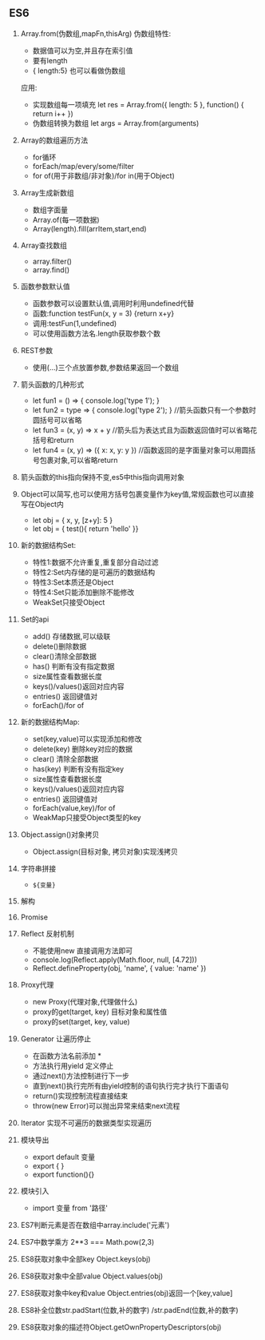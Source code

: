 ## ES6
1.  Array.from(伪数组,mapFn,thisArg)
    伪数组特性:
    + 数据值可以为空,并且存在索引值
    + 要有length
    + { length:5} 也可以看做伪数组

    应用:
    + 实现数组每一项填充 let res = Array.from({ length: 5 }, function() { return i++ })
    + 伪数组转换为数组 let args = Array.from(arguments)
   

2. Array的数组遍历方法
    + for循环
    + forEach/map/every/some/filter
    + for of(用于非数组/非对象)/for in(用于Object)

3. Array生成新数组
    + 数组字面量
    + Array.of(每一项数据)
    + Array(length).fill(arrItem,start,end)

4. Array查找数组
    + array.filter()
    + array.find()

5. 函数参数默认值
    + 函数参数可以设置默认值,调用时利用undefined代替
    + 函数:function testFun(x, y = 3) {return x+y}
    + 调用:testFun(1,undefined)
    + 可以使用函数方法名.length获取参数个数
    
6. REST参数 
    + 使用(...)三个点放置参数,参数结果返回一个数组

7. 箭头函数的几种形式
    + let fun1 = () => { console.log('type 1'); }
    + let fun2 = type => { console.log('type 2'); } //箭头函数只有一个参数时圆括号可以省略
    + let fun3 = (x, y) => x + y //箭头后为表达式且为函数返回值时可以省略花括号和return
    + let fun4 = (x, y) => ({ x: x, y: y }) //函数返回的是字面量对象可以用圆括号包裹对象,可以省略return

8. 箭头函数的this指向保持不变,es5中this指向调用对象

9. Object可以简写,也可以使用方括号包裹变量作为key值,常规函数也可以直接写在Object内
    + let obj = { x, y, [z+y]: 5 }
    + let obj = { test(){ return 'hello' }}

10. 新的数据结构Set:
    + 特性1:数据不允许重复,重复部分自动过滤
    + 特性2:Set内存储的是可遍历的数据结构
    + 特性3:Set本质还是Object
    + 特性4:Set只能添加删除不能修改
    + WeakSet只接受Object

11. Set的api
    + add() 存储数据,可以级联
    + delete()删除数据
    + clear()清除全部数据
    + has() 判断有没有指定数据
    + size属性查看数据长度
    + keys()/values()返回对应内容
    + entries() 返回键值对
    + forEach()/for of

12. 新的数据结构Map:
    + set(key,value)可以实现添加和修改
    + delete(key) 删除key对应的数据
    + clear() 清除全部数据
    + has(key) 判断有没有指定key
    + size属性查看数据长度
    + keys()/values()返回对应内容
    + entries() 返回键值对
    + forEach(value,key)/for of
    + WeakMap只接受Object类型的key

13. Object.assign()对象拷贝
    + Object.assign(目标对象, 拷贝对象)实现浅拷贝

14. 字符串拼接
    + `${变量}`

15. 解构
16. Promise
17. Reflect 反射机制
    + 不能使用new 直接调用方法即可
    + console.log(Reflect.apply(Math.floor, null, [4.72]))
    + Reflect.defineProperty(obj, 'name', { value: 'name' })

18. Proxy代理
    + new Proxy(代理对象,代理做什么)
    + proxy的get(target, key)  目标对象和属性值
    + proxy的set(target, key, value)

19. Generator 让遍历停止
    + 在函数方法名前添加 * 
    + 方法执行用yield 定义停止 
    + 通过next()方法控制进行下一步
    + 直到next()执行完所有由yield控制的语句执行完才执行下面语句
    + return()实现控制流程直接结束
    + throw(new Error)可以抛出异常来结束next流程

20. Iterator 实现不可遍历的数据类型实现遍历
21. 模块导出
    + export default 变量
    + export { }
    + export function(){}
22. 模块引入
    + import 变量 from '路径'
23. ES7判断元素是否在数组中array.include('元素')
24. ES7中数学乘方 2**3 === Math.pow(2,3)
25. ES8获取对象中全部key  Object.keys(obj)
26. ES8获取对象中全部value Object.values(obj)
27. ES8获取对象中key和value Object.entries(obj)返回一个[key,value]
28. ES8补全位数str.padStart(位数,补的数字) /str.padEnd(位数,补的数字)
29. ES8获取对象的描述符Object.getOwnPropertyDescriptors(obj)